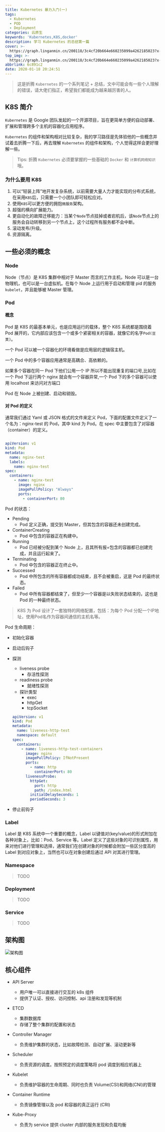 ```yaml
---
title: Kubernetes 暴力入门(一)
tags:
  - Kubernetes
  - POD
  - Deployment
categories: 云原生
keywords: 'Kubernetes,K8S,docker'
description: 学习 Kubernetes 的总结第一篇
cover: >-
  https://graph.linganmin.cn/200118/3c4cf20b664e660235099a4262185023?x-oss-process=image/format,webp/quality,q_10
top_img: >-
  https://graph.linganmin.cn/200118/3c4cf20b664e660235099a4262185023?x-oss-process=image/format,webp/quality,q_40
abbrlink: 6c891c2
date: 2020-01-18 20:24:51
---
```


> 这是折腾 `Kubernetes` 的一个系列笔记 + 总结，文中可能会有一些个人理解的错误，请大佬们指正，希望我们都能成为越来越厉害的人。

## K8S 简介

`Kubernetes` 是 Google 团队发起的一个开源项目，旨在更简单方便的自动部署、扩展和管理跨多个主机的容器化应用程序。

`Kubernetes` 的组件和架构相对比较复杂，我的学习路径是先体验他的一些概念并试着去折腾一下后，再去理解 `Kubernetes` 的组件和架构，个人觉得这样会更好理解一些。

> Tips: 折腾 `Kubernetes` 必须要掌握的一些基础的 `Docker` 和 `计算机网络知识` 哦。

### 为什么要用 K8S

1. 可以“轻装上阵”地开发复杂系统，以前需要大量人力才能实现的分布式系统，在采用`K8S`后，只需要一个小团队即可轻松应对。
2. 使用`K8S`可以更方便的拥抱`微服务`架构。
3. 超强的横向扩展能力。
4. 更自动化的故障迁移能力：当某个`Node`节点挂掉或者宕机后，该`Node`节点上的服务会自动转移到另一个节点上，这个过程所有服务都不会中断。
5. 滚动发布/升级。
6. 资源隔离。

## 一些必须的概念

### Node

Node（节点）是 K8S 集群中相对于 Master 而言的工作主机，Node 可以是一台物理机，也可以是一台虚拟机。在每个 Node 上运行用于启动和管理 pid 的服务`kubelet`，并且能够被 Master 管理。

### Pod

#### 概念

Pod 是 K8S 的最基本单元，也是应用运行的载体，整个 K8S 系统都是围绕着 Pod 展开的，它内部应该包含一个或多个紧密相关的容器，就像它的名字`Pod(豆荚)`。

一个 Pod 可以被一个容器化的环境看做是应用层的逻辑宿主机。

一个 Pod 中的多个容器应用通常是高耦合、高依赖的。

如果多个容器在同一 Pod 下他们公用一个 IP 所以不能出现重复的端口号,比如在一个 Pod 下运行两个 nginx 就会有一个容器异常,一个 Pod 下的多个容器可以使用 localhost 来访问对方端口

Pod 在 Node 上被创建、启动和销毁。

#### 对 Pod 的定义

通常我们通过 Yaml 或 JSON 格式的文件来定义 Pod，下面的配置文件定义了一个名为：nginx-test 的 Pod，其中 kind 为 Pod。在 spec 中主要包含了对容器（container）的定义。

```yaml

apiVersion: v1
kind: Pod
metadata:
  name: nginx-test
  labels:
    name: nginx-test
spec:
  containers:
    - name: nginx-test
      image: nginx
      imagePullPolicy: "Always"
      ports:
        - containerPort: 80

```

Pod 的状态：

- Pending
  - Pod 定义正确，提交到 Master，但其包含的容器还未创建完成。
- ContainerCreating
  - Pod 中包含的容器正在构建中。
- Running
  - Pod 已经被分配到某个 Node 上，且其所有报=包含的容器都已创建完成，并且运行起来了。
- Terminating
  - Pod 中包含的容器正在终止中。
- Successed
  - Pod 中所包含的所有容器都成功结束，且不会被重启，这是 Pod 的最终状态。
- Failed
  - Pod 中所有容器都结束了，但至少一个容器是以失败状态结束的，这也是 Pod 的一种最终状态。

> K8S 为 Pod 设计了一套独特的网络配置，包括：为每个 Pod 分配一个IP地址，使用Pod名作为容器间通信的主机名等。

Pod 生命周期：

- 初始化容器
- 启动后钩子
- 探测
  - liveness probe
    - 存活性探测
  - readiness probe
    - 就绪性探测
  - 探针类型
    - exec
    - httpGet
    - tcpSocket

  ```yaml
  apiVersion: v1
  kind: Pod
  metadata:
    name: liveness-http-test
    namespace: default
  spec:
    containers:
      - name: liveness-http-test-containers
        image: nginx
        imagePullPolicy: IfNotPresent
        ports:
          - name: http
            containerPort: 80
        livenessProbe:
          httpGet:
            port: http
            path: /index.html
          initialDelaySeconds: 1
          periodSeconds: 3

  ```

- 停止前钩子

### Label

Label 是 K8S 系统中一个重要的概念，Label 以键值对(key/value)的形式附加在各种对象上，比如：Pod、Service 等。Label 定义了这些对象的可识别属性，用来对他们进行管理和选择，通常我们在创建对象的时候都会附加一些区分度高的 Label 到对应对象上，当然也可以在对象创建后通过 API 对其进行管理。

### Namespace

> TODO

### Deployment

> TODO

### Service

> TODO

## 架构图

![架构图](https://graph.linganmin.cn/210403/902edee9c3af4fc63804dc26d586499f?x-oss-process=image/format,webp/quality,q_60)

## 核心组件

- API Server

  - 用户唯一可以直接进行交互的 k8s 组件
  - 提供了认证、授权、访问控制、api 注册和发现等机制

- ETCD

  - 集群数据库
  - 存储了整个集群的配置和状态

- Controller Manager

  - 负责维护集群的状态，比如故障检测、自动扩展、滚动更新等

- Scheduler

  - 负责资源的调度。按照预定的调度策略将 pod 调度到相应机器上

- Kubelet

  - 负责维护容器的生命周期、同时也负责 Volume(CSI)和网络(CNI)的管理

- Container Runtime

  - 负责镜像管理以及 pod 和容器的真正运行 (CRI)

- Kube-Proxy

  - 负责为 service 提供 cluster 内部的服务发现和负载均衡


